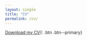 ```yaml
---
layout: single
title: "CV"
permalink: /cv/
---
```


[Download my CV](../assets/Dev_Srivastava_CV.pdf){: .btn .btn--primary}
